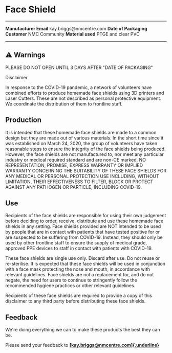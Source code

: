 Face Shield
===========

  ------------------------ --------------------------
  **Manufacturer Email**   kay.briggs\@nmcentre.com
  **Date of Packaging**    
  **Customer**             NMC Community
  **Material used**        PTGE and clear PVC
  ------------------------ --------------------------

⚠️ Warnings 
-----------

PLEASE DO NOT OPEN UNTIL 3 DAYS AFTER "DATE OF PACKAGING"

Disclaimer

In response to the COVID-19 pandemic, a network of volunteers have
combined efforts to produce homemade face shields using 3D printers and
Laser Cutters. These are not described as personal protective equipment.
We coordinate the distribution of them to frontline staff.

Production
----------

It is intended that these homemade face shields are made to a common
design but they are made out of various materials. In the short time
since it was established on March 24, 2020, the group of volunteers have
taken reasonable steps to ensure the integrity of the face shields being
produced. However, the face shields are not manufactured to, nor meet
any particular industry or medical required standard and are non-CE
marked. NO REPRESENTATION, PROMISE, EXPRESS WARRANTY OR IMPLIED WARRANTY
CONCERNING THE SUITABILITY OF THESE FACE SHIELDS FOR ANY MEDICAL OR
PERSONAL PROTECTION USE INCLUDING, WITHOUT LIMITATION, THEIR
EFFECTIVENESS TO FILTER, BLOCK OR PROTECT AGAINST ANY PATHOGEN OR
PARTICLE, INCLUDING COVID-19.

Use 
---

Recipients of the face shields are responsible for using their own
judgement before deciding to order, receive, distribute and use these
homemade face shields in any setting. Face shields provided are NOT
intended to be used by people that are in contact with patients that
have tested positive for or are suspected to be suffering from COVID-19.
Instead, they should only be used by other frontline staff to ensure the
supply of medical grade, approved PPE devices to staff in contact with
patients with COVID-19.

These face shields are single use only. Discard after use. Do not reuse
or re-sterilise. It is expected that these face shields will be used in
conjunction with a face mask protecting the nose and mouth, in
accordance with relevant guidelines. Face shields are not a replacement
for, and do not negate, the need for users to continue to stringently
follow the recommended hygiene practices or other relevant guidelines.

Recipients of these face shields are required to provide a copy of this
disclaimer to any third party before distributing these face shields.

Feedback
--------

We're doing everything we can to make these products the best they can
be.

Please send your feedback to
**[[kay.briggs\@nmcentre.com]{.underline}](mailto:kay.briggs@nmcentre.com)**
